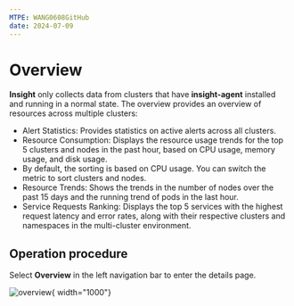 ```yaml
---
MTPE: WANG0608GitHub
date: 2024-07-09
---
```


# Overview

__Insight__ only collects data from clusters that have __insight-agent__ installed and running in a normal state. The overview provides an overview of resources across multiple clusters:

- Alert Statistics: Provides statistics on active alerts across all clusters.
- Resource Consumption: Displays the resource usage trends for the top 5 clusters and nodes in the past hour, based on CPU usage, memory usage, and disk usage.
- By default, the sorting is based on CPU usage. You can switch the metric to sort clusters and nodes.
- Resource Trends: Shows the trends in the number of nodes over the past 15 days and the running trend of pods in the last hour.
- Service Requests Ranking: Displays the top 5 services with the highest request latency and error rates, along with their respective clusters and namespaces in the multi-cluster environment.

## Operation procedure

Select __Overview__ in the left navigation bar to enter the details page.

![overview](../../images/overview.png){ width="1000"}

